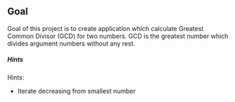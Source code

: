 ## Goal

Goal of this project is to create application which calculate Greatest Common Divisor (GCD) for two numbers. GCD is the greatest number which divides argument numbers without any rest. 

##### Hints
Hints:
* Iterate decreasing from smallest number
